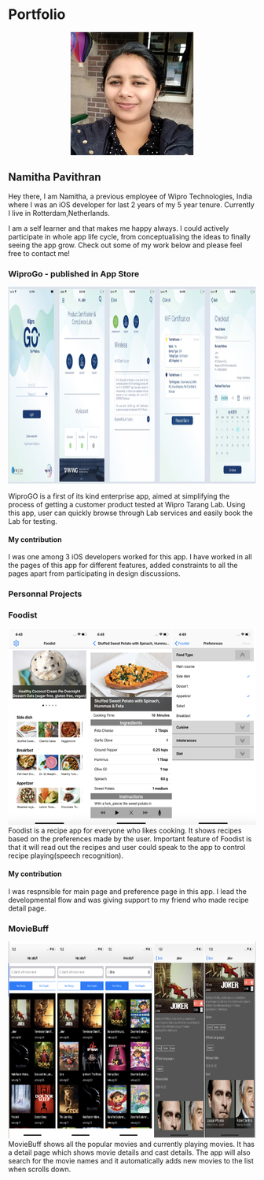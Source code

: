 # Portfolio


<p align="center">
<img src="https://github.com/namithapavithran/Portfolio/blob/master/images/namitha%20photo.jpg" width="250" height="250" />
 </p>

## Namitha Pavithran
Hey there, I am Namitha, a previous employee of Wipro Technologies, India where I was an iOS developer for last 2 years of my 5 year tenure. Currently I live in Rotterdam,Netherlands.

I am a self learner and that makes me happy always. I could actively participate in whole app life cycle, from conceptualising the ideas to finally seeing the app grow. Check out some of my work below and please feel free to contact me!

### WiproGo - published in App Store

<img src="https://github.com/namithapavithran/Portfolio/blob/master/images/WiproGo-pages.png" height="400" />

WiproGO is a first of its kind enterprise app, aimed at simplifying the process of getting a customer product tested at Wipro Tarang Lab. Using this app, user can quickly browse through Lab services and easily book the Lab for testing.

#### My contribution
I was one among  3 iOS developers worked for this app. I have worked in all the pages of this app for different features, added constraints to all the pages apart from participating in design discussions.

### Personnal Projects

### Foodist
<img src="https://github.com/namithapavithran/Portfolio/blob/master/images/Foodist%20pages.png" height="400" />
Foodist is a recipe app for everyone who likes cooking. It shows recipes based on the preferences made by the user. Important feature of Foodist is that it will read out the recipes and user could speak to the app to control recipe playing(speech recognition).

#### My contribution
I was respnsible for main page and preference page in this app. I lead the developmental flow and was giving support to my friend who made recipe detail page.

### MovieBuff
<img src="https://github.com/namithapavithran/Portfolio/blob/master/images/MovieBuff%20pages.png" height="400" />
MovieBuff shows all the popular movies and currently playing movies. It has a detail page which shows movie details and cast details. The app will also search for the movie names and it automatically adds new movies to the list when scrolls down.
